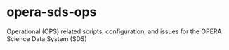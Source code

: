 # opera-sds-ops

Operational (OPS) related scripts, configuration, and issues for the OPERA Science Data System (SDS)
